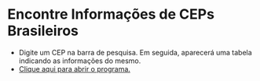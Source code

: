 # Encontre Informações de CEPs Brasileiros
- Digite um CEP na barra de pesquisa. Em seguida, aparecerá uma tabela indicando as informações do mesmo.
- <a href="https://fernandamakihirose.github.io/procurar-cep/">Clique aqui para abrir o programa.</a>

